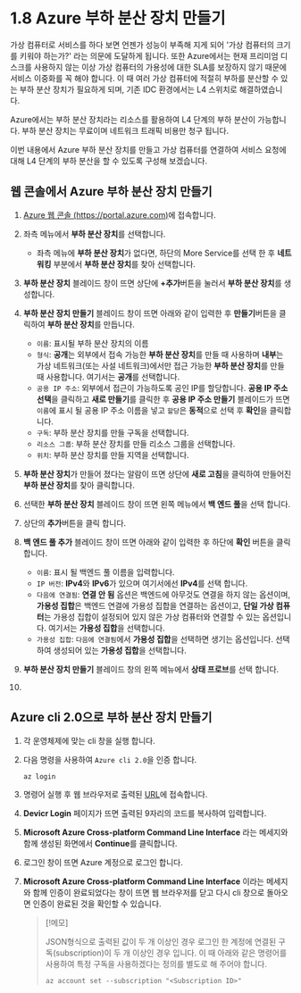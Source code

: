 # 1.8 Azure 부하 분산 장치 만들기
가상 컴퓨터로 서비스를 하다 보면 언젠가 성능이 부족해 지게 되어 '가상 컴퓨터의 크기를 키워야 하는가?' 라는 의문에 도달하게 됩니다. 또한 Azure에서는 현재 프리미엄 디스크를 사용하지 않는 이상 가상 컴퓨터의 가용성에 대한 SLA를 보장하지 않기 때문에 서비스 이중화를 꼭 해야 합니다. 이 때 여러 가상 컴퓨터에 적절히 부하를 분산할 수 있는 부하 분산 장치가 필요하게 되며, 기존 IDC 환경에서는 L4 스위치로 해결하였습니다.

Azure에서는 부하 분산 장치라는 리소스를 활용하여 L4 단계의 부하 분산이 가능합니다. 부하 분산 장치는 무료이며 네트워크 트래픽 비용만 청구 됩니다.

이번 내용에서 Azure 부하 분산 장치를 만들고 가상 컴퓨터를 연결하여 서비스 요청에 대해 L4 단계의 부하 분산을 할 수 있도록 구성해 보겠습니다.

## 웹 콘솔에서 Azure 부하 분산 장치 만들기
1. [Azure 웹 콘솔 (https://portal.azure.com)](https://portal.azure.com)에 접속합니다.

2. 좌측 메뉴에서 **부하 분산 장치**를 선택합니다.
    - 좌측 메뉴에 **부하 분산 장치**가 없다면, 하단의 More Service를 선택 한 후 **네트워킹** 부분에서 **부하 분산 장치**를 찾아 선택합니다.

3. **부하 분산 장치** 블레이드 창이 뜨면 상단에 **+추가**버튼을 눌러서 **부하 분산 장치**를 생성합니다.

4. **부하 분산 장치 만들기** 블레이드 창이 뜨면 아래와 같이 입력한 후 **만들기**버튼을 클릭하여 **부하 분산 장치**를 만듭니다.
    - `이름`: 표시될 부하 분산 장치의 이름
    - `형식`: **공개**는 외부에서 접속 가능한 **부하 분산 장치**를 만들 때 사용하며 **내부**는 가상 네트워크(또는 사설 네트워크)에서만 접근 가능한 **부하 분산 장치**를 만들 때 사용합니다. 여기서는 **공개**를 선택합니다.
    - `공용 IP 주소`: 외부에서 접근이 가능하도록 공인 IP를 할당합니다. **공용 IP 주소 선택**을 클릭하고 **새로 만들기**를 클릭한 후 **공용 IP 주소 만들기** 블레이드가 뜨면 `이름`에 표시 될 공용 IP 주소 이름을 넣고 `할당`은 **동적**으로 선택 후 **확인**을 클릭합니다.
    - `구독`: 부하 분산 장치를 만들 구독을 선택합니다.
    - `리소스 그룹`: 부하 분산 장치를 만들 리소스 그룹을 선택합니다.
    - `위치`: 부하 분산 장치를 만들 지역을 선택합니다.

5. **부하 분산 장치**가 만들어 졌다는 알람이 뜨면 상단에 **새로 고침**을 클릭하여 만들어진 **부하 분산 장치**를 찾아 클릭합니다.

6. 선택한 **부하 분산 장치** 블레이드 창이 뜨면 왼쪽 메뉴에서 **백 엔드 풀**을 선택 합니다.

7. 상단의 **추가**버튼을 클릭 합니다.

8. **백 엔드 풀 추가** 블레이드 창이 뜨면 아래와 같이 입력한 후 하단에 **확인** 버튼을 클릭 합니다.
    - `이름`: 표시 될 백엔드 풀 이름을 입력합니다.
    - `IP 버전`: **IPv4**와 **IPv6**가 있으며 여기서에선 **IPv4**를 선택 합니다.
    - `다음에 연결됨`: **연결 안 됨** 옵션은 백엔드에 아무것도 연결을 하지 않는 옵션이며, **가용성 집합**은 백엔드 연결에 가용성 집합을 연결하는 옵션이고, **단일 가상 컴퓨터**는 가용성 집합이 설정되어 있지 않은 가상 컴퓨터와 연결할 수 있는 옵션입니다. 여기서는 **가용성 집합**을 선택합니다.
    - `가용성 집합`: `다음에 연결됨`에서 **가용성 집합**을 선택하면 생기는 옵션입니다. 선택하여 생성되어 있는 **가용성 집합**을 선택합니다.

9. **부하 분산 장치 만들기** 블레이드 창의 왼쪽 메뉴에서 **상태 프로브**를 선택 합니다.

10. 

## Azure cli 2.0으로 부하 분산 장치 만들기
1. 각 운영체제에 맞는 cli 창을 실행 합니다.

2. 다음 명령을 사용하여 `Azure cli 2.0`을 인증 합니다.
    ```Azurecli
    az login
    ```

3. 명령어 실행 후 웹 브라우저로 출력된 [URL](https://aka.ms/devicelogin)에 접속합니다.

4. **Devicr Login** 페이지가 뜨면 출력된 9자리의 코드를 복사하여 입력합니다.

5. **Microsoft Azure Cross-platform Command Line Interface** 라는 메세지와 함께 생성된 화면에서 **Continue**를 클릭합니다.

6. 로그인 창이 뜨면 Azure 계정으로 로그인 합니다.

7. **Microsoft Azure Cross-platform Command Line Interface** 이라는 메세지와 함께 인증이 완료되었다는 창이 뜨면 웹 브라우저를 닫고 다시 cli 창으로 돌아오면 인증이 완료된 것을 확인할 수 있습니다.
    > [!메모]
    >
    > JSON형식으로 출력된 값이 두 개 이상인 경우 로그인 한 계정에 연결된 구독(subscription)이 두 개 이상인 경우 입니다. 이 때 아래와 같은 명령어를 사용하여 특정 구독을 사용하겠다는 정의를 별도로 해 주어야 합니다.
    > ```Azurecli
    > az account set --subscription "<Subscription ID>"
    > ```